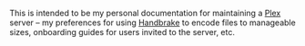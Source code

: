 This is intended to be my personal documentation for maintaining a [Plex](https://plex.tv) server – my preferences for using [Handbrake](https://handbrake.fr/) to encode files to manageable sizes, onboarding guides for users invited to the server, etc.
